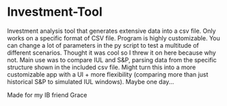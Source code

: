 # Investment-Tool
Investment analysis tool that generates extensive data into a csv file.
Only works on a specific format of CSV file. Program is highly customizable. You can change a lot of parameters in the py script to test a multitude of different scenarios. Thought it was cool so I threw it on here because why not.
Main use was to compare IUL and S&P, parsing data from the specific structure shown in the included csv file. Might turn this into a more customizable app with a UI + more flexibility (comparing more than just historical S&P to simulated IUL windows). Maybe one day...

Made for my IB friend Grace
